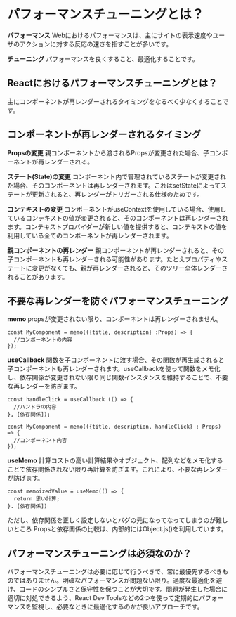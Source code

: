# パフォーマンスチューニングとは？

**パフォーマンス**
Webにおけるパフォーマンスは、主にサイトの表示速度やユーザのアクションに対する反応の速さを指すことが多いです。

**チューニング**
パフォーマンスを良くすること、最適化することです。

## Reactにおけるパフォーマンスチューニングとは？

主にコンポーネントが再レンダーされるタイミングをなるべく少なくすることです。

## コンポーネントが再レンダーされるタイミング

**Propsの変更**
親コンポーネントから渡されるPropsが変更された場合、子コンポーネントが再レンダーされる。

**ステート(State)の変更**
コンポーネント内で管理されているステートが変更された場合、そのコンポーネントは再レンダーされます。これはsetStateによってステートが更新されると、再レンダーがトリガーされる仕様のためです。

**コンテキストの変更**
コンポーネントがuseContextを使用している場合、使用しているコンテキストの値が変更されると、そのコンポーネントは再レンダーされます。コンテキストプロバイダーが新しい値を提供すると、コンテキストの値を利用している全てのコンポーネントが再レンダーされます。

**親コンポーネントの再レンダー**
親コンポーネントが再レンダーされると、その子コンポーネントも再レンダーされる可能性があります。たとえプロパティやステートに変更がなくても、親が再レンダーされると、そのツリー全体レンダーされることがあります。

## 不要な再レンダーを防ぐパフォーマンスチューニング

**memo**
propsが変更されない限り、コンポーネントは再レンダーされません。
```
const MyComponent = memo(({title, description} :Props) => {
  //コンポーネントの内容
});
```

**useCallback**
関数を子コンポーネントに渡す場合、その関数が再生成されると子コンポーネントも再レンダーされます。useCallbackを使って関数をメモ化し、依存関係が変更されない限り同じ関数インスタンスを維持することで、不要な再レンダーを防ぎます。
```
const handleClick = useCallback (() => {
  //ハンドラの内容
}, [依存関係]);

const MyComponent = memo(({title, description, handleClick} : Props) => {
  //コンポーネント内容
});
```

**useMemo**
計算コストの高い計算結果やオブジェクト、配列などをメモ化することで依存関係されない限り再計算を防ぎます。これにより、不要な再レンダーが防げます。
```
const memoizedValue = useMemo(() => {
  return 思い計算;
}. [依存関係])
```
ただし、依存関係を正しく設定しないとバグの元になってなってしまうのが難しいところ
Propsと依存関係の比較は、内部的にはObject.js()を利用しています。

## パフォーマンスチューニングは必須なのか？

パフォーマンスチューニングは必要に応じて行うべきで、常に最優先するべきものではありません。明確なパフォーマンスが問題ない限り。過度な最適化を避け、コードのシンプルさと保守性を保つことが大切です。問題が発生した場合に適切に対処できるよう、React Dev Toolsなどの2つを使って定期的にパフォーマンスを監視し、必要なときに最適化するのかが良いアプローチです。